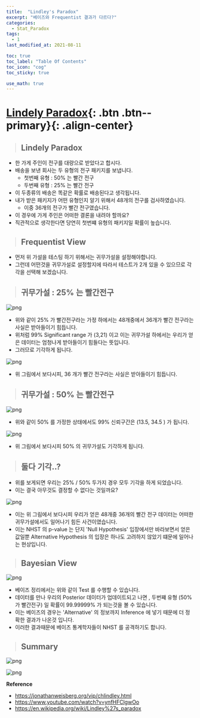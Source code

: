 ```yaml
---
title:  "Lindley's Paradox"
excerpt: "베이즈와 Frequentist 결과가 다르다?"
categories:
  - Stat_Paradox
tags:
  - 1
last_modified_at: 2021-08-11

toc: true
toc_label: "Table Of Contents"
toc_icon: "cog"
toc_sticky: true

use_math: true
---
```


# [Lindely Paradox](#link){: .btn .btn--primary}{: .align-center}

> ## Lindely Paradox

- 한 가게 주인이 전구를 대량으로 받았다고 합시다. 
- 배송을 보낸 회사는 두 유형의 전구 패키지를 보냅니다. 
  - 첫번째 유형 : 50% 는 빨간 전구 
  - 두번째 유형 : 25% 는 빨간 전구
- 이 두종류의 배송은 똑같은 확률로 배송된다고 생각됩니다. 
- 내가 받은 패키지가 어떤 유형인지 알기 위해서 48개의 전구를 검사하였습니다.
  - 이중 36개의 전구가 빨간 전구였습니다. 
- 이 경우에 가게 주인은 어떠한 결론을 내려야 할까요? 
- 직관적으로 생각한다면 당연히 첫번쨰 유형의 패키지일 확률이 높습니다. 

> ## Frequentist View 

- 먼저 위 가설을 테스팅 하기 위해서는 귀무가설을 설정해야합니다. 
- 그런데 어떤것을 귀무가설로 설정할지에 따라서 테스트가 2개 있을 수 있으므로 각각을 선택해 보겠습니다. 

> ## 귀무가설 : 25% 는 빨간전구

![png](/assets/images/Stat/36_1.png)

- 위와 같이 25% 가 빨간전구라는 가정 하에서는 48개중에서 36개가 빨간 전구라는 사실은 받아들이기 힘듭니다.
- 위처럼 99% Significant range 가 (3,21) 이고 이는 귀무가설 하에서는 우리가 얻은 데이터는 엄청나게 받아들이기 힘들다는 뜻입니다.
- 그러므로 기각하게 됩니다.

![png](/assets/images/Stat/36_2.png)

- 위 그림에서 보다시피, 36 개가 빨간 전구라는 사실은 받아들이기 힘듭니다. 

> ## 귀무가설 : 50% 는 빨간전구

![png](/assets/images/Stat/36_3.png)

- 위와 같이 50% 를 가정한 상태에서도 99% 신뢰구간은 (13.5, 34.5 ) 가 됩니다.

![png](/assets/images/Stat/36_4.png)

- 위 그림에서 보다시피 50% 의 귀무가설도 기각하게 됩니다. 

> ## 둘다 기각..?

- 위를 보게되면 우리는 25% / 50% 두가지 경우 모두 기각을 하게 되었습니다.
- 이는 결국 아무것도 결정할 수 없다는 것일까요? 

![png](/assets/images/Stat/36_6.png)

- 이는 위 그림에서 보다시피 우리가 얻은 48개중 36개의 빨간 전구 데이터는 어떠한 귀무가설에서도 일어나기 힘든 사건이였습니다. 
- 이는 NHST 의 p-value 는 단지 'Null Hypothesis' 입장에서만 바라보면서 얻은 값일뿐 Alternative Hypothesis 의 입장은 하나도 고려하지 않았기 떄문에 일어나는 현상입니다. 

> ## Bayesian View

![png](/assets/images/Stat/36_7.png)

- 베이즈 정리에서는 위와 같이 Test 를 수행할 수 있습니다. 
- 데이터를 만나 우리의 Posterior 데이터가 업데이트되고 나면 , 두번쨰 유형 (50% 가 빨간전구) 일 확률이 99.99999% 가 되는것을 볼 수 있습니다.
- 이는 베이즈의 경우는 'Alternative' 의 정보까지 Inference 에 넣기 때문에 더 정확한 결과가 나온것 입니다.
- 이러한 결과때문에 베이즈 통계학자들이 NHST 를 공격하기도 합니다. 

> ## Summary

![png](/assets/images/Stat/36_8.png)

![png](/assets/images/Stat/36_9.png)

**Reference**

- https://jonathanweisberg.org/vip/chlindley.html
- https://www.youtube.com/watch?v=ynfHFClgwOo
- https://en.wikipedia.org/wiki/Lindley%27s_paradox

